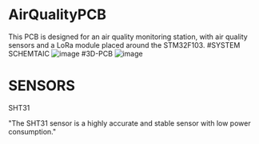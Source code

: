 # AirQualityPCB
This PCB is designed for an air quality monitoring station, with air quality sensors and a LoRa module placed around the STM32F103.
#SYSTEM SCHEMTAIC
![image](https://github.com/user-attachments/assets/5f64dab5-6f53-4f6f-a770-6e3810ecd43c)
#3D-PCB
![image](https://github.com/user-attachments/assets/6b47943f-e7ff-4c5b-8434-3a541b901fd1)

 # SENSORS

SHT31 

"The SHT31 sensor is a highly accurate and stable sensor with low power consumption."
